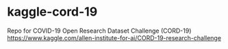 # kaggle-cord-19
Repo for COVID-19 Open Research Dataset Challenge (CORD-19)
https://www.kaggle.com/allen-institute-for-ai/CORD-19-research-challenge
